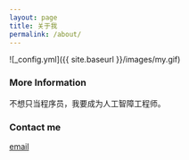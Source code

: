 ```yaml
---
layout: page
title: 关于我
permalink: /about/
---
```


![_config.yml]({{ site.baseurl }}/images/my.gif)

### More Information
不想只当程序员，我要成为人工智障工程师。

### Contact me

[email](mailto:dheguocai@gmail.com)